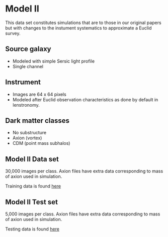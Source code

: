 # Model II

This data set constitutes simulations that are to those in our original papers but with changes to the instument systematics to approximate a Euclid survey.

## Source galaxy
- Modeled with simple Sersic light profile 
- Single channel

## Instrument
- Images are 64 x 64 pixels
- Modeled after Euclid observation characteristics as done by default in lenstronomy.

## Dark matter classes
- No substructure
- Axion (vortex)
- CDM (point mass subhalos)


## Model II Data set

30,000 images per class. Axion files have extra data corresponding to mass of axion used in simulation.

Training data is found [here](https://drive.google.com/file/d/1HYPkdtVUj9xsoGzFDxT4rhl37KmqDCg4/view?usp=sharing)

## Model II Test set

5,000 images per class. Axion files have extra data corresponding to mass of axion used in simulation.

Testing data is found [here]()
